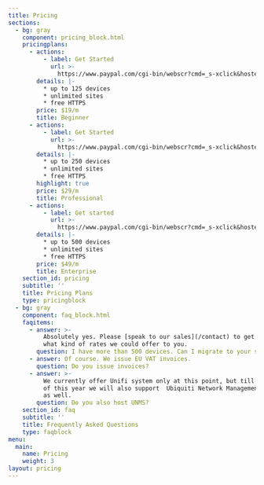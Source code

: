```yaml
---
title: Pricing
sections:
  - bg: gray
    component: pricing_block.html
    pricingplans:
      - actions:
          - label: Get Started
            url: >-
              https://www.paypal.com/cgi-bin/webscr?cmd=_s-xclick&hosted_button_id=PDLWQ8TGERVML
        details: |-
          * up to 125 devices
          * unlimited sites
          * free HTTPS
        price: $19/m
        title: Beginner
      - actions:
          - label: Get Started
            url: >-
              https://www.paypal.com/cgi-bin/webscr?cmd=_s-xclick&hosted_button_id=CRGB4UCVSMQWW
        details: |-
          * up to 250 devices
          * unlimited sites
          * free HTTPS
        highlight: true
        price: $29/m
        title: Professional
      - actions:
          - label: Get started
            url: >-
              https://www.paypal.com/cgi-bin/webscr?cmd=_s-xclick&hosted_button_id=STSSLCGQYFHQQ
        details: |-
          * up to 500 devices
          * unlimited sites
          * free HTTPS
        price: $49/m
        title: Enterprise
    section_id: pricing
    subtitle: ''
    title: Pricing Plans
    type: pricingblock
  - bg: gray
    component: faq_block.html
    faqitems:
      - answer: >-
          Absolutely yes. Please [speak to our sales](/contact) to get to know
          what kind of rates we could offer to you.
        question: I have more than 500 devices. Can I migrate to your service?
      - answer: Of course. We issue EU VAT invoices.
        question: Do you issue invoices?
      - answer: >-
          We currently offer Unifi system only at this point, but till the end
          of this year we will also support  Ubiquiti Network Management System
          as well.
        question: Do you also host UNMS?
    section_id: faq
    subtitle: ''
    title: Frequently Asked Questions
    type: faqblock
menu:
  main:
    name: Pricing
    weight: 3
layout: pricing
---
```


